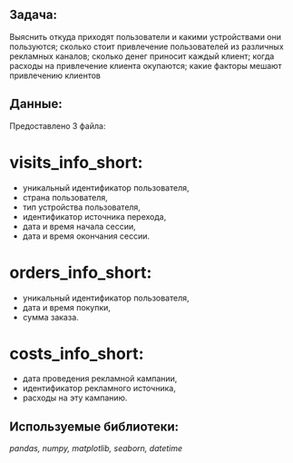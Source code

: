 ## Задача:
Выяснить откуда приходят пользователи и какими устройствами они пользуются; сколько стоит привлечение пользователей из различных рекламных каналов; сколько денег приносит каждый клиент; когда расходы на привлечение клиента окупаются; какие факторы мешают привлечению клиентов
## Данные:
Предоставлено 3 файла:
# visits_info_short:
- уникальный идентификатор пользователя,
- страна пользователя,
- тип устройства пользователя,
- идентификатор источника перехода,
- дата и время начала сессии,
- дата и время окончания сессии.
# orders_info_short:
- уникальный идентификатор пользователя,
- дата и время покупки,
- сумма заказа.
# costs_info_short:
- дата проведения рекламной кампании,
- идентификатор рекламного источника,
- расходы на эту кампанию.
## Используемые библиотеки:
*pandas, numpy, matplotlib, seaborn, datetime*

